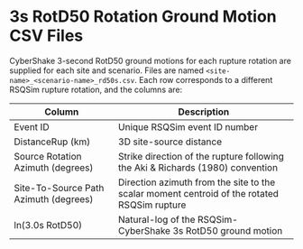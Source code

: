 # 3s RotD50 Rotation Ground Motion CSV Files

CyberShake 3-second RotD50 ground motions for each rupture rotation are supplied for each site and scenario. Files are named `<site-name>_<scenario-name>_rd50s.csv`. Each row corresponds to a different RSQSim rupture rotation, and the columns are:

| Column | Description |
| --- | --- |
| Event ID | Unique RSQSim event ID number |
| DistanceRup (km) | 3D site-source distance |
| Source Rotation Azimuth (degrees) | Strike direction of the rupture following the Aki & Richards (1980) convention |
| Site-To-Source Path Azimuth (degrees) | Direction azimuth from the site to the scalar moment centroid of the rotated RSQSim rupture |
| ln(3.0s RotD50) | Natural-log of the RSQSim-CyberShake 3s RotD50 ground motion |
